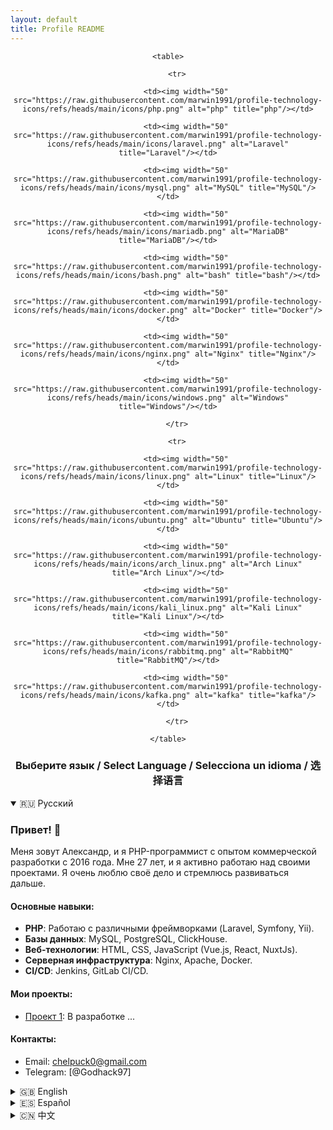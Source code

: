 ```yaml
---
layout: default
title: Profile README
---
```


<div align="center">

	<table>

		<tr>

			<td><img width="50" src="https://raw.githubusercontent.com/marwin1991/profile-technology-icons/refs/heads/main/icons/php.png" alt="php" title="php"/></td>

			<td><img width="50" src="https://raw.githubusercontent.com/marwin1991/profile-technology-icons/refs/heads/main/icons/laravel.png" alt="Laravel" title="Laravel"/></td>

			<td><img width="50" src="https://raw.githubusercontent.com/marwin1991/profile-technology-icons/refs/heads/main/icons/mysql.png" alt="MySQL" title="MySQL"/></td>

			<td><img width="50" src="https://raw.githubusercontent.com/marwin1991/profile-technology-icons/refs/heads/main/icons/mariadb.png" alt="MariaDB" title="MariaDB"/></td>

			<td><img width="50" src="https://raw.githubusercontent.com/marwin1991/profile-technology-icons/refs/heads/main/icons/bash.png" alt="bash" title="bash"/></td>

			<td><img width="50" src="https://raw.githubusercontent.com/marwin1991/profile-technology-icons/refs/heads/main/icons/docker.png" alt="Docker" title="Docker"/></td>

			<td><img width="50" src="https://raw.githubusercontent.com/marwin1991/profile-technology-icons/refs/heads/main/icons/nginx.png" alt="Nginx" title="Nginx"/></td>

			<td><img width="50" src="https://raw.githubusercontent.com/marwin1991/profile-technology-icons/refs/heads/main/icons/windows.png" alt="Windows" title="Windows"/></td>

		</tr>

		<tr>

			<td><img width="50" src="https://raw.githubusercontent.com/marwin1991/profile-technology-icons/refs/heads/main/icons/linux.png" alt="Linux" title="Linux"/></td>

			<td><img width="50" src="https://raw.githubusercontent.com/marwin1991/profile-technology-icons/refs/heads/main/icons/ubuntu.png" alt="Ubuntu" title="Ubuntu"/></td>

			<td><img width="50" src="https://raw.githubusercontent.com/marwin1991/profile-technology-icons/refs/heads/main/icons/arch_linux.png" alt="Arch Linux" title="Arch Linux"/></td>

			<td><img width="50" src="https://raw.githubusercontent.com/marwin1991/profile-technology-icons/refs/heads/main/icons/kali_linux.png" alt="Kali Linux" title="Kali Linux"/></td>

			<td><img width="50" src="https://raw.githubusercontent.com/marwin1991/profile-technology-icons/refs/heads/main/icons/rabbitmq.png" alt="RabbitMQ" title="RabbitMQ"/></td>

			<td><img width="50" src="https://raw.githubusercontent.com/marwin1991/profile-technology-icons/refs/heads/main/icons/kafka.png" alt="kafka" title="kafka"/></td>

		</tr>

	</table>

</div>


<div align="center">
  <h3>Выберите язык / Select Language / Selecciona un idioma / 选择语言</h3>
</div>

<!-- Spoilers for each language -->

<details open>
  <summary>🇷🇺 Русский</summary>

  ### Привет! 👋
  Меня зовут Александр, и я PHP-программист с опытом коммерческой разработки с 2016 года. Мне 27 лет, и я активно работаю над своими проектами. Я очень люблю своё дело и стремлюсь развиваться дальше.

  #### Основные навыки:
  - **PHP**: Работаю с различными фреймворками (Laravel, Symfony, Yii).
  - **Базы данных**: MySQL, PostgreSQL, ClickHouse.
  - **Веб-технологии**: HTML, CSS, JavaScript (Vue.js, React, NuxtJs).
  - **Серверная инфраструктура**: Nginx, Apache, Docker.
  - **CI/CD**: Jenkins, GitLab CI/CD.

  #### Мои проекты:
  - [Проект 1](#): В разработке ...

  #### Контакты:
  - Email: [chelpuck0@gmail.com](mailto:chelpuck0@gmail.com)
  - Telegram: [@Godhack97]
</details>

<details>
  <summary>🇬🇧 English</summary>

  ### Hello! 👋
  My name is Alexander, and I am a PHP developer with commercial development experience since 2016. I am 27 years old, and I actively work on my projects. I love what I do and strive to continue growing.

  #### Key Skills:
  - **PHP**: Work with various frameworks (Laravel, Symfony, Yii).
  - **Databases**: MySQL, PostgreSQL, ClickHouse.
  - **Web Technologies**: HTML, CSS, JavaScript (Vue.js, React, NuxtJs).
  - **Server Infrastructure**: Nginx, Apache, Docker.
  - **CI/CD**: Jenkins, GitLab CI/CD.

  #### My Projects:
  - [Project 1](#): In development ...

  #### Contacts:
  - Email: [chelpuck0@gmail.com](mailto:chelpuck0@gmail.com)
  - Telegram: [@Godhack97]
</details>

<details>
  <summary>🇪🇸 Español</summary>

  ### ¡Hola! 👋
  Me llamo Alexander y soy desarrollador PHP con experiencia en desarrollo comercial desde 2016. Tengo 27 años y trabajo activamente en mis proyectos. Me encanta lo que hago y me esfuerzo por seguir creciendo.

  #### Habilidades principales:
  - **PHP**: Trabajo con varios frameworks (Laravel, Symfony, Yii).
  - **Bases de datos**: MySQL, PostgreSQL, ClickHouse.
  - **Tecnologías web**: HTML, CSS, JavaScript (Vue.js, React, NuxtJs).
  - **Infraestructura del servidor**: Nginx, Apache, Docker.
  - **CI/CD**: Jenkins, GitLab CI/CD.

  #### Mis proyectos:
  - [Proyecto 1](#): En desarrollo ...

  #### Contactos:
  - Email: [chelpuck0@gmail.com](mailto:chelpuck0@gmail.com)
  - Telegram: [@Godhack97]
</details>

<details>
  <summary>🇨🇳 中文</summary>

  ### 你好！👋
  我叫亚历山大，是一名自2016年起拥有商业开发经验的PHP开发人员。我今年27岁，积极从事我的项目工作。我非常热爱我的事业，并努力不断进步。

  #### 主要技能：
  - **PHP**：使用各种框架（Laravel、Symfony、Yii）。
  - **数据库**：MySQL、PostgreSQL、ClickHouse。
  - **Web技术**：HTML、CSS、JavaScript（Vue.js、React、NuxtJs）。
  - **服务器基础设施**：Nginx、Apache、Docker。
  - **CI/CD**：Jenkins、GitLab CI/CD。

  #### 我的项目：
  - [项目1](#)：正在开发中 ...

  #### 联系方式：
  - Email: [chelpuck0@gmail.com](mailto:chelpuck0@gmail.com)
  - Telegram: [@Godhack97]
</details>
